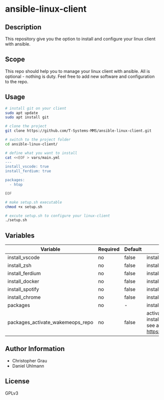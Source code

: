 # ansible-linux-client
## Description
This repository give you the option to install and configure your linux client with ansible.

## Scope
This repo should help you to manage your linux client with ansible. All is optional - nothing is duty.
Feel free to add new software and configuration to the repo.

## Usage
```bash
# install git on your client
sudo apt update
sudo apt install git

# clone the project
git clone https://github.com/T-Systems-MMS/ansible-linux-client.git

# switch to the project folder
cd ansible-linux-client/

# define what you want to install
cat <<EOF > vars/main.yml
---
install_vscode: true
install_ferdium: true

packages:
  - htop

EOF

# make setup.sh executable
chmod +x setup.sh

# excute setup.sh to configure your linux-client
./setup.sh
```

## Variables
| Variable                                   | Required | Default                | Description
|--------------------------------------------|----------|------------------------|------------
| install_vscode | no | false | install vscode
| install_zsh | no | false | install zsh
| install_ferdium | no | false | install latest release of ferdium
| install_docker | no | false | install docker
| install_spotify| no | false | install spotify
| install_chrome | no | false | install google chrome
| packages | no | - | install a list of packages
| packages_activate_wakemeops_repo | no| false | activate the WakeMeOps repo<br>install packages over variable packages<br>see also: https://docs.wakemeops.com/packages/

## Author Information
* Christopher Grau
* Daniel Uhlmann

## License

GPLv3
